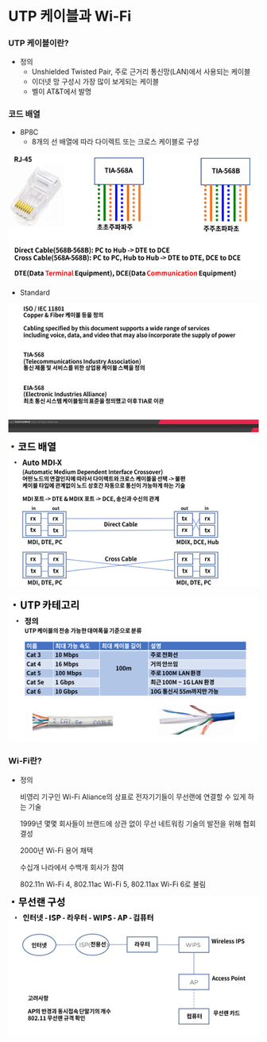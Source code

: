 # UTP 케이블과 Wi-Fi



### UTP 케이블이란?

- 정의
  - Unshielded Twisted Pair, 주로 근거리 통신망(LAN)에서 사용되는 케이블
  - 이더넷 망 구성시 가장 많이 보게되는 케이블
  - 벨이 AT&T에서 발명



### 코드 배열

- 8P8C
  - 8개의 선 배열에 따라 다이렉트 또는 크로스 케이블로 구성

![img](../image/network/network_image15.png)

- Standard

![img](../image/network/network_image16.png)

![img](../image/network/network_image17.png)



### Wi-Fi란?

- 정의

  비영리 기구인 Wi-Fi Aliance의 상표로 전자기기들이 무선랜에 연결할 수 있게 하는 기술

  1999년 몇몇 회사들이 브랜드에 상관 없이 무선 네트워킹 기술의 발전을 위해 협회 결성

  2000년 Wi-Fi 용어 채택

  수십개 나라에서 수백개 회사가 참여

  802.11n Wi-Fi 4, 802.11ac Wi-Fi 5, 802.11ax Wi-Fi 6로 불림

![img](../image/network/network_image18.png)